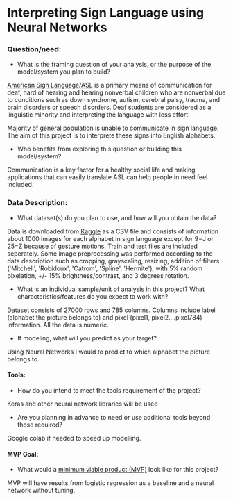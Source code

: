# Interpreting Sign Language using Neural Networks

### Question/need:
* What is the framing question of your analysis, or the purpose of the model/system you plan to build?

[American Sign Language/ASL](https://www.nidcd.nih.gov/health/american-sign-language) is a primary means of communication for deaf, hard of hearing and hearing nonverbal children who are nonverbal due to conditions such as down syndrome, autism, cerebral palsy, trauma, and brain disorders or speech disorders. Deaf students are considered as a linguistic minority and interpreting the language with less effort. 

Majority of general population is unable to communicate in sign language. The aim of this project is to interprete these signs into English alphabets. 

* Who benefits from exploring this question or building this model/system?

Communication is a key factor for a healthy social life and making applications that can easily translate ASL can help people in need feel included. 

### Data Description:

* What dataset(s) do you plan to use, and how will you obtain the data?

Data is downloaded from [Kaggle](https://www.kaggle.com/datamunge/sign-language-mnist) as a CSV file and consists of information about 1000 images for each alphabet in sign language except for 9=J or 25=Z because of gesture motions. Train and test files are included seperately. Some image preprocessing was performed according to the data description such as cropping, grayscaling, resizing, addition of filters ('Mitchell', 'Robidoux', 'Catrom', 'Spline', 'Hermite'), with 5% random pixelation, +/- 15% brightness/contrast, and 3 degrees rotation. 

* What is an individual sample/unit of analysis in this project? What characteristics/features do you expect to work with? 

Dataset consists of 27000 rows and 785 columns. Columns include label (alphabet the picture belongs to) and pixel (pixel1, pixel2....pixel784) information. All the data is numeric. 

* If modeling, what will you predict as your target?

Using Neural Networks I would to predict to which alphabet the picture belongs to. 

#### Tools:
* How do you intend to meet the tools requirement of the project? 

Keras and other neural network libraries will be used

* Are you planning in advance to need or use additional tools beyond those required?

Google colab if needed to speed up modelling. 

#### MVP Goal:
* What would a [minimum viable product (MVP)](./mvp.md) look like for this project?

MVP will have results from logistic regression as a baseline and a neural network without tuning. 








